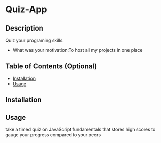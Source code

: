 # Quiz-App

## Description

Quiz your programing skills.

- What was your motivation:To host all my projects in one place

## Table of Contents (Optional)

- [Installation](#installation)
- [Usage](#usage)

## Installation

## Usage

take a timed quiz on JavaScript fundamentals that stores high scores
to gauge your progress compared to your peers
